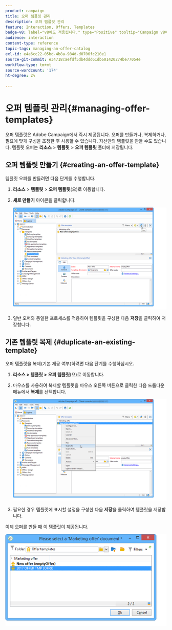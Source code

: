 ```yaml
---
product: campaign
title: 오퍼 템플릿 관리
description: 오퍼 템플릿 관리
feature: Interaction, Offers, Templates
badge-v8: label="v8에도 적용됩니다." type="Positive" tooltip="Campaign v8에도 적용됩니다."
audience: interaction
content-type: reference
topic-tags: managing-an-offer-catalog
exl-id: e4a6cc22-05bd-4b8a-984d-d0706fc210e1
source-git-commit: e34718caefdf5db4ddd61db601420274be77054e
workflow-type: tm+mt
source-wordcount: '174'
ht-degree: 2%

---
```


# 오퍼 템플릿 관리{#managing-offer-templates}



오퍼 템플릿은 Adobe Campaign에서 즉시 제공됩니다. 오퍼를 만들거나, 복제하거나, 필요에 맞게 구성을 조정한 후 사용할 수 있습니다. 자신만의 템플릿을 만들 수도 있습니다. 템플릿 오퍼는 **리소스** > **템플릿** > **오퍼 템플릿** 폴더에 저장됩니다.

## 오퍼 템플릿 만들기 {#creating-an-offer-template}

템플릿 오퍼를 만들려면 다음 단계를 수행합니다.

1. **리소스** > **템플릿** > **오퍼 템플릿**(으)로 이동합니다.
1. **새로 만들기** 아이콘을 클릭합니다.

   ![](assets/offer_model_001.png)

1. 일반 오퍼와 동일한 프로세스를 적용하여 템플릿을 구성한 다음 **저장**&#x200B;을 클릭하여 저장합니다.

## 기존 템플릿 복제 {#duplicate-an-existing-template}

오퍼 템플릿을 복제(기본 제공 여부)하려면 다음 단계를 수행하십시오.

1. **리소스 > 템플릿 > 오퍼 템플릿**(으)로 이동합니다.
1. 마우스를 사용하여 복제할 템플릿을 마우스 오른쪽 버튼으로 클릭한 다음 드롭다운 메뉴에서 **복제**&#x200B;를 선택합니다.

   ![](assets/offer_model_002.png)

1. 필요한 경우 템플릿에 표시할 설정을 구성한 다음 **저장**&#x200B;을 클릭하여 템플릿을 저장합니다.

이제 오퍼를 만들 때 이 템플릿이 제공됩니다.

![](assets/offer_modelcreated_001.png)
